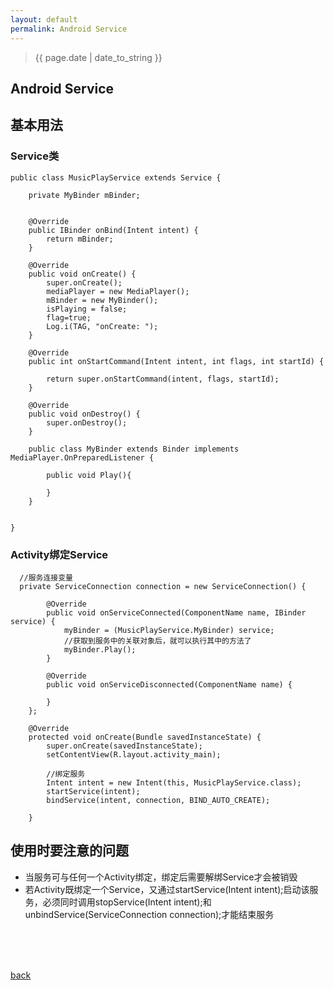 ```yaml
---
layout: default
permalink: Android Service
---
```


> {{ page.date | date_to_string }}

## Android Service

## 基本用法

### Service类
	public class MusicPlayService extends Service {
	
	    private MyBinder mBinder;
	
	  
	    @Override
	    public IBinder onBind(Intent intent) {
	        return mBinder;
	    }
	
	    @Override
	    public void onCreate() {
	        super.onCreate();
	        mediaPlayer = new MediaPlayer();
	        mBinder = new MyBinder();
	        isPlaying = false;
	        flag=true;
	        Log.i(TAG, "onCreate: ");
	    }
	
	    @Override
	    public int onStartCommand(Intent intent, int flags, int startId) {
	
	        return super.onStartCommand(intent, flags, startId);
	    }
	
	    @Override
	    public void onDestroy() {
	        super.onDestroy();
	    }
	
	    public class MyBinder extends Binder implements MediaPlayer.OnPreparedListener {
	
	    	public void Play(){

	        }
	    }
	
	
	}

### Activity绑定Service

	  //服务连接变量
	  private ServiceConnection connection = new ServiceConnection() {

	        @Override
	        public void onServiceConnected(ComponentName name, IBinder service) {
	            myBinder = (MusicPlayService.MyBinder) service;
	            //获取到服务中的关联对象后，就可以执行其中的方法了
	            myBinder.Play();
	        }
	
	        @Override
	        public void onServiceDisconnected(ComponentName name) {
	
	        }
	    };

	    @Override
	    protected void onCreate(Bundle savedInstanceState) {
	        super.onCreate(savedInstanceState);
	        setContentView(R.layout.activity_main);
	
	        //绑定服务
	        Intent intent = new Intent(this, MusicPlayService.class);
	        startService(intent);
	        bindService(intent, connection, BIND_AUTO_CREATE);
	
	    }

## 使用时要注意的问题

* 当服务可与任何一个Activity绑定，绑定后需要解绑Service才会被销毁
* 若Activity既绑定一个Service，又通过startService(Intent intent);启动该服务，必须同时调用stopService(Intent intent);和unbindService(ServiceConnection connection);才能结束服务


<br />
<br />
<br />


[back](../)

